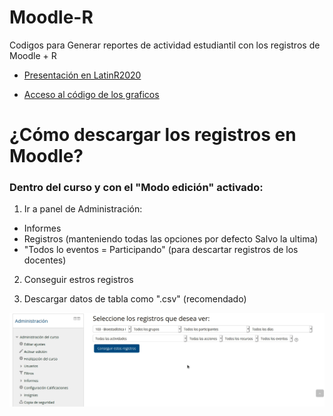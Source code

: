# Moodle-R

Codigos para Generar reportes de actividad estudiantil con los registros de Moodle + R

* [Presentación en LatinR2020](https://www.youtube.com/watch?v=NuwV6MOvCBY&list=PL9-E3cL2KgKlkjEb7wFN_lAeO72sLFY3D&index=3)

* [Acceso al código de los graficos](https://github.com/NAlcan/Moodle---R/blob/main/RegistrosDiariosMoodle.R)

# ¿Cómo descargar los registros en Moodle?

### Dentro del curso y con el "Modo edición" activado:

1. Ir a panel de Administración:
 + Informes
  + Registros (manteniendo todas las opciones por defecto Salvo la ultima)
   + "Todos lo eventos  = Participando" (para descartar registros de los docentes)

2. Conseguir estros registros

3. Descargar datos de tabla como  ".csv" (recomendado)

![](Figuras/PeekMoodle.gif)



